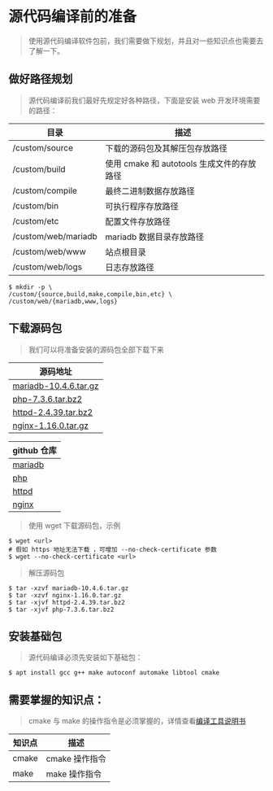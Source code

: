 # 源代码编译前的准备

> 使用源代码编译软件包前，我们需要做下规划，并且对一些知识点也需要去了解一下。

## 做好路径规划

> 源代码编译前我们最好先规定好各种路径，下面是安装 web 开发环境需要的路径：

| 目录                | 描述                                       |
| ------------------- | ------------------------------------------ |
| /custom/source      | 下载的源码包及其解压包存放路径             |
| /custom/build       | 使用 cmake 和 autotools 生成文件的存放路径 |
| /custom/compile     | 最终二进制数据存放路径                     |
| /custom/bin         | 可执行程序存放路径                         |
| /custom/etc         | 配置文件存放路径                           |
| /custom/web/mariadb | mariadb 数据目录存放路径                   |
| /custom/web/www     | 站点根目录                                 |
| /custom/web/logs    | 日志存放路径                               |

```shell
$ mkdir -p \
/custom/{source,build,make,compile,bin,etc} \
/custom/web/{mariadb,www,logs}
```

## 下载源码包

> 我们可以将准备安装的源码包全部下载下来

| 源码地址                                                                                                          |
| ----------------------------------------------------------------------------------------------------------------- |
| [mariadb-10.4.6.tar.gz](https://mirrors.tuna.tsinghua.edu.cn/mariadb/mariadb-10.4.6/source/mariadb-10.4.6.tar.gz) |
| [php-7.3.6.tar.bz2](https://www.php.net/distributions/php-7.3.6.tar.bz2)                                          |
| [httpd-2.4.39.tar.bz2](https://mirrors.tuna.tsinghua.edu.cn/apache/httpd/httpd-2.4.39.tar.bz2)                    |
| [nginx-1.16.0.tar.gz](https://nginx.org/download/nginx-1.16.0.tar.gz)                                             |

| github 仓库                                  |
| -------------------------------------------- |
| [mariadb](https://github.com/MariaDB/server) |
| [php](https://github.com/php/php-src)        |
| [httpd](https://github.com/apache/httpd)     |
| [nginx](https://github.com/nginx/nginx)      |

> 使用 wget 下载源码包，示例

```shell
$ wget <url>
# 假如 https 地址无法下载 ，可增加 --no-check-certificate 参数
$ wget --no-check-certificate <url>
```

> 解压源码包

```shell
$ tar -xzvf mariadb-10.4.6.tar.gz
$ tar -xzvf nginx-1.16.0.tar.gz
$ tar -xjvf httpd-2.4.39.tar.bz2
$ tar -xjvf php-7.3.6.tar.bz2
```

## 安装基础包

> 源代码编译必须先安装如下基础包：

```shell
$ apt install gcc g++ make autoconf automake libtool cmake
```

## 需要掌握的知识点：

> cmake 与 make 的操作指令是必须掌握的，详情查看[编译工具说明书](./info/编译工具说明书.md)

| 知识点 | 描述           |
| ------ | -------------- |
| cmake  | cmake 操作指令 |
| make   | make 操作指令  |

